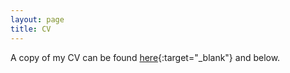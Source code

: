 ```yaml
---
layout: page
title: CV
---
```


A copy of my CV can be found [here](https://github.com/rylieyw/websitev2/blob/f8e2a993222c94bf71e1bf2f8dac80bf010a656b/files/CV_RYW%20(10pt).pdf){:target="_blank"} and below. 

<object data="files/CV_RYW (10pt).pdf" width="1000" height="1000" type='application/pdf'></object>
